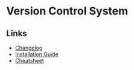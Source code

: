# Version Control System


## Links
- [Changelog](./changelog.md)
- [Installation Guide](./install.md)
- [Cheatsheet](./git-cheatsheet.md)
